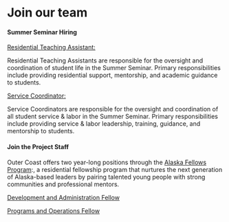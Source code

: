 # Join our team

#### Summer Seminar Hiring


[Residential Teaching Assistant:](https://docs.google.com/document/d/1yEze_z8bmGGj1oG9fsLikLWs4oEw905Rf03x8HfPNT0/edit)

Residential Teaching Assistants are responsible for the oversight and coordination of student life in the Summer Seminar. Primary responsibilities include providing residential support, mentorship, and academic guidance to students. 

[Service Coordinator:](https://docs.google.com/document/d/1Rc25MYbICypG1ryrw95a0umWGi9ZEDJrCpcHBBeFqUo/edit)

Service Coordinators are responsible for the oversight and coordination of all student service & labor in the Summer Seminar. Primary responsibilities include providing service & labor leadership, training, guidance, and mentorship to students.  


#### Join the Project Staff

Outer Coast offers two year-long positions through the [Alaska Fellows Program](http://alaskafellows.org/):, a residential fellowship program that nurtures the next generation of Alaska-based leaders by pairing talented young people with strong communities and professional mentors.


[Development and Administration Fellow](https://docs.google.com/document/d/1CBNcuQSe7UcO8kuHvtXuD1l7SHFT8c1axBIkUD1U_II/edit) 

[Programs and Operations Fellow](https://docs.google.com/document/d/1NTx3VKfctmuzvsaiT6xH0FrF2BTO95S8MnZ-R9VOwZg/edit)



